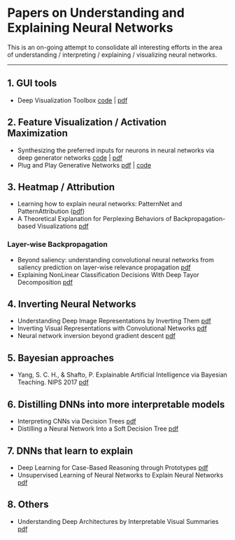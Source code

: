 # Papers on Understanding and Explaining Neural Networks

This is an on-going attempt to consolidate all interesting efforts in the area of understanding / interpreting / explaining / visualizing neural networks.

---------------------------------------

## 1. GUI tools
* Deep Visualization Toolbox [code](https://github.com/yosinski/deep-visualization-toolbox) | [pdf](http://yosinski.com/deepvis)

## 2. Feature Visualization / Activation Maximization
* Synthesizing the preferred inputs for neurons in neural networks via deep generator networks [code](https://github.com/Evolving-AI-Lab/synthesizing) | [pdf](anhnguyen.me/project/synthesizing)
* Plug and Play Generative Networks [pdf](anhnguyen.me/project/ppgn/) | [code](https://github.com/Evolving-AI-Lab/ppgn)

## 3. Heatmap / Attribution
* Learning how to explain neural networks: PatternNet and PatternAttribution ([pdf](https://arxiv.org/abs/1705.05598))
* A Theoretical Explanation for Perplexing Behaviors of Backpropagation-based Visualizations [pdf](https://arxiv.org/abs/1805.07039)

### Layer-wise Backpropagation
* Beyond saliency: understanding convolutional neural networks from saliency prediction on layer-wise relevance propagation [pdf](https://arxiv.org/abs/1712.08268)
* Explaining NonLinear Classification Decisions With Deep Tayor Decomposition [pdf](https://arxiv.org/abs/1512.02479)

## 4. Inverting Neural Networks
* Understanding Deep Image Representations by Inverting Them [pdf](https://arxiv.org/abs/1412.0035)
* Inverting Visual Representations with Convolutional Networks [pdf](https://arxiv.org/abs/1506.02753)
* Neural network inversion beyond gradient descent [pdf](http://opt-ml.org/papers/OPT2017_paper_38.pdf)

## 5. Bayesian approaches

* Yang, S. C. H., & Shafto, P. Explainable Artificial Intelligence via Bayesian Teaching. NIPS 2017 [pdf](http://shaftolab.com/assets/papers/yangShafto_NIPS_2017_machine_teaching.pdf)

## 6. Distilling DNNs into more interpretable models
* Interpreting CNNs via Decision Trees [pdf](https://arxiv.org/abs/1802.00121)
* Distilling a Neural Network Into a Soft Decision Tree [pdf](https://arxiv.org/abs/1711.09784)

## 7. DNNs that learn to explain
* Deep Learning for Case-Based Reasoning through Prototypes [pdf](https://arxiv.org/pdf/1710.04806.pdf)
* Unsupervised Learning of Neural Networks to Explain Neural Networks [pdf](https://arxiv.org/abs/1805.07468)

## 8. Others
* Understanding Deep Architectures by Interpretable Visual Summaries [pdf](https://arxiv.org/pdf/1801.09103.pdf)
